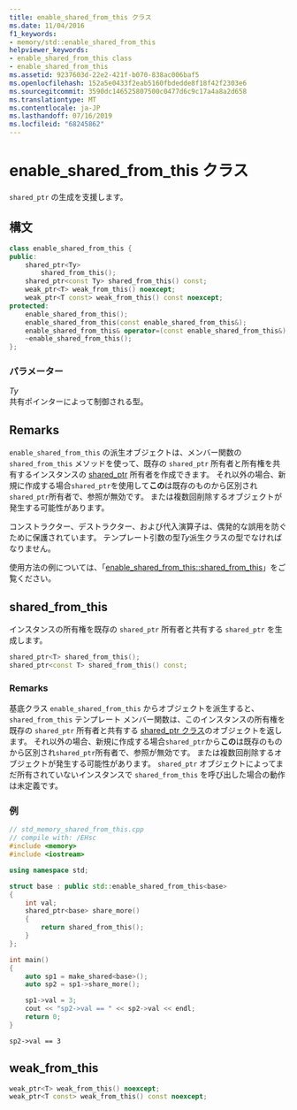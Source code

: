 ```yaml
---
title: enable_shared_from_this クラス
ms.date: 11/04/2016
f1_keywords:
- memory/std::enable_shared_from_this
helpviewer_keywords:
- enable_shared_from_this class
- enable_shared_from_this
ms.assetid: 9237603d-22e2-421f-b070-838ac006baf5
ms.openlocfilehash: 152a5e0433f2eab5160fbdedde8f18f42f2303e6
ms.sourcegitcommit: 3590dc146525807500c0477d6c9c17a4a8a2d658
ms.translationtype: MT
ms.contentlocale: ja-JP
ms.lasthandoff: 07/16/2019
ms.locfileid: "68245862"
---
```

# <a name="enablesharedfromthis-class"></a>enable_shared_from_this クラス

`shared_ptr` の生成を支援します。

## <a name="syntax"></a>構文

```cpp
class enable_shared_from_this {
public:
    shared_ptr<Ty>
        shared_from_this();
    shared_ptr<const Ty> shared_from_this() const;
    weak_ptr<T> weak_from_this() noexcept;
    weak_ptr<T const> weak_from_this() const noexcept;
protected:
    enable_shared_from_this();
    enable_shared_from_this(const enable_shared_from_this&);
    enable_shared_from_this& operator=(const enable_shared_from_this&);
    ~enable_shared_from_this();
};
```

### <a name="parameters"></a>パラメーター

*Ty*\
共有ポインターによって制御される型。

## <a name="remarks"></a>Remarks

`enable_shared_from_this` の派生オブジェクトは、メンバー関数の `shared_from_this` メソッドを使って、既存の `shared_ptr` 所有者と所有権を共有するインスタンスの [shared_ptr](../standard-library/shared-ptr-class.md) 所有者を作成できます。 それ以外の場合、新規に作成する場合`shared_ptr`を使用して**この**は既存のものから区別され`shared_ptr`所有者で、参照が無効です。 または複数回削除するオブジェクトが発生する可能性があります。

コンストラクター、デストラクター、および代入演算子は、偶発的な誤用を防ぐために保護されています。 テンプレート引数の型*Ty*派生クラスの型でなければなりません。

使用方法の例については、「[enable_shared_from_this::shared_from_this](#shared_from_this)」をご覧ください。

## <a name="shared_from_this"></a> shared_from_this

インスタンスの所有権を既存の `shared_ptr` 所有者と共有する `shared_ptr` を生成します。

```cpp
shared_ptr<T> shared_from_this();
shared_ptr<const T> shared_from_this() const;
```

### <a name="remarks"></a>Remarks

基底クラス `enable_shared_from_this` からオブジェクトを派生すると、`shared_from_this` テンプレート メンバー関数は、このインスタンスの所有権を既存の `shared_ptr` 所有者と共有する [shared_ptr クラス](../standard-library/shared-ptr-class.md)のオブジェクトを返します。 それ以外の場合、新規に作成する場合`shared_ptr`から**この**は既存のものから区別され`shared_ptr`所有者で、参照が無効です。 または複数回削除するオブジェクトが発生する可能性があります。 `shared_ptr` オブジェクトによってまだ所有されていないインスタンスで `shared_from_this` を呼び出した場合の動作は未定義です。

### <a name="example"></a>例

```cpp
// std_memory_shared_from_this.cpp
// compile with: /EHsc
#include <memory>
#include <iostream>

using namespace std;

struct base : public std::enable_shared_from_this<base>
{
    int val;
    shared_ptr<base> share_more()
    {
        return shared_from_this();
    }
};

int main()
{
    auto sp1 = make_shared<base>();
    auto sp2 = sp1->share_more();

    sp1->val = 3;
    cout << "sp2->val == " << sp2->val << endl;
    return 0;
}
```

```Output
sp2->val == 3
```

## <a name="weak_from_this"></a> weak_from_this

```cpp
weak_ptr<T> weak_from_this() noexcept;
weak_ptr<T const> weak_from_this() const noexcept;
```
